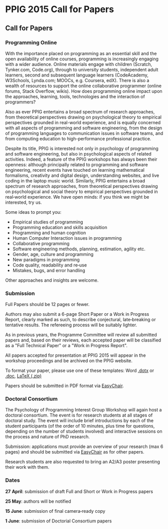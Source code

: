 PPIG 2015 Call for Papers
=========================

Call for Papers
---------------

### Programming Online

With the importance placed on programming as an essential skill and the open availability of online courses, programming is increasingly engaging with a wider audience. Online materials engage with children (Scratch, Tynker.com, Code.org), through to university students, independent adult learners, second and subsequent language learners (CodeAcademy, W3Schools, Lynda.com; MOOCs, e.g. Coursera, edX). There is also a wealth of resources to support the online collaborative programmer (online forums, Stack Overflow, wikis). How does programming online impact upon the approaches, learning, tools, technologies and the interaction of programmers?

Also as ever PPIG entertains a broad spectrum of research approaches, from theoretical perspectives drawing on psychological theory to empirical perspectives grounded in real-world experience, and is equally concerned with all aspects of programming and software engineering, from the design of programming languages to communication issues in software teams, and from computing education to high-performance professional practice.

Despite its title, PPIG is interested not only in psychology of programming and software engineering, but also in psychological aspects of related activities. Indeed, a feature of the PPIG workshops has always been their openness: although principally related to programming and software engineering, recent events have touched on learning mathematical formalisms, creativity and digital design, understanding websites, and live coding in the laptop music world. Similarly, PPIG entertains a broad spectrum of research approaches, from theoretical perspectives drawing on psychological and social theory to empirical perspectives grounded in real‐world experience. We have open minds: if you think we might be interested, try us.

Some ideas to prompt you:

*   Empirical studies of programming
*   Programming education and skills acquisition
*   Programming and human cognition
*   Human Computer Interaction issues in programming
*   Collaborative programming
*   Software engineering methods, planning, estimation, agility etc.
*   Gender, age, culture and programming
*   New paradigms in programming
*   Code quality, readability and re‐use
*   Mistakes, bugs, and error handling

Other approaches and insights are welcome.

### Submission

Full Papers should be 12 pages or fewer.

Authors may also submit a 6-page Short Paper or a Work in Progress Report, clearly marked as such, to describe conjectural, late‐breaking or tentative results. The refereeing process will be suitably lighter.

As in previous years, the Programme Committee will review all submitted papers and, based on their reviews, each accepted paper will be classified as a "Full Technical Paper" or a "Work in Progress Report".

All papers accepted for presentation at PPIG 2015 will appear in the workshop proceedings and be archived on the PPIG website.

To format your paper, please use one of these templates: Word [.dotx](/sites/default/files/PPIG-submission-template.dotx) or [.doc](/sites/default/files/PPIG-submission-template.doc), [LaTeX (.zip)](http://ppig.org/sites/default/files/PPIG-submission-latex.zip)

Papers should be submitted in PDF format via [EasyChair](https://easychair.org/conferences/?conf=ppig2015).

### Doctoral Consortium

The Psychology of Programming Interest Group Workshop will again host a doctoral consortium. The event is for research students at all stages of doctoral study. The event will include brief introductions by each of the student participants (of the order of 10 minutes, plus time for questions, depending on the number of students involved) and interactive sessions on the process and nature of PhD research.

Submission: applications must provide an overview of your research (max 6 pages) and should be submitted via [EasyChair](https://easychair.org/conferences/?conf=ppig2015) as for other papers.

Research students are also requested to bring an A2/A3 poster presenting their work with them.

### Dates

**27** **April**: submission of draft Full and Short or Work in Progress papers

**25 May**: authors will be notified

**15 June**: submission of final camera‐ready copy

**1 June**: submission of Doctorial Consortium papers
